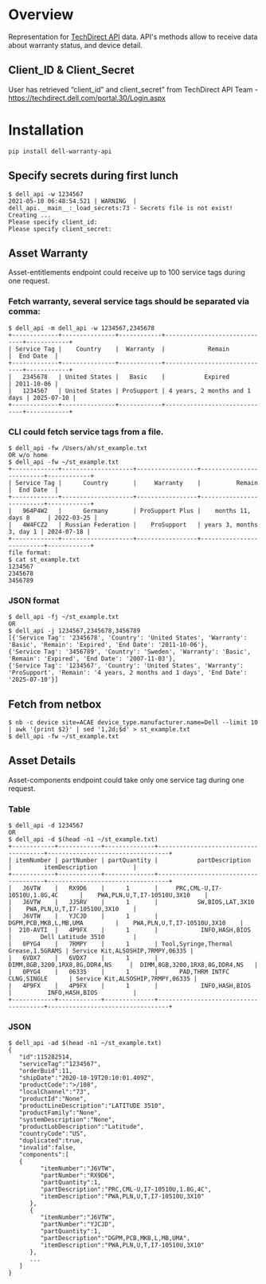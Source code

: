 # Overview
Representation for [TechDirect API](https://techdirect.dell.com/portal/AboutAPIs.aspx) data.
API's methods allow to receive data about warranty status, and device detail.

## Client_ID & Client_Secret
User has retrieved “client_id” and client_secret” from TechDirect API Team - https://techdirect.dell.com/portal.30/Login.aspx

# Installation 
`pip install dell-warranty-api`

## Specify secrets during first lunch
```
$ dell_api -w 1234567
2021-05-10 06:48:54.521 | WARNING  | dell_api.__main__:_load_secrets:73 - Secrets file is not exist! Creating ...
Please specify client_id:
Please specify client_secret:
```

## Asset Warranty
Asset-entitlements endpoint could receive up to 100 service tags during one request. 
### Fetch warranty, several service tags should be separated via comma: 
```
$ dell_api -m dell_api -w 1234567,2345678
+-------------+---------------+------------+------------------------------+------------+
| Service Tag |    Country    |  Warranty  |            Remain            |  End Date  |
+-------------+---------------+------------+------------------------------+------------+
|   2345678   | United States |   Basic    |           Expired            | 2011-10-06 |
|   1234567   | United States | ProSupport | 4 years, 2 months and 1 days | 2025-07-10 |
+-------------+---------------+------------+------------------------------+------------+
```
### CLI could fetch service tags from a file.
```
$ dell_api -fw /Users/ah/st_example.txt
OR w/o home 
$ dell_api -fw ~/st_example.txt
+-------------+--------------------+-----------------+--------------------------+------------+
| Service Tag |      Country       |     Warranty    |          Remain          |  End Date  |
+-------------+--------------------+-----------------+--------------------------+------------+
|   964P4W2   |      Germany       | ProSupport Plus |    months 11, days 8     | 2022-03-25 |
|   4W4FCZ2   | Russian Federation |    ProSupport   | years 3, months 3, day 1 | 2024-07-18 |
+-------------+--------------------+-----------------+--------------------------+------------+
file format:
$ cat st_example.txt
1234567
2345678
3456789
```
### JSON format
```
$ dell_api -fj ~/st_example.txt 
OR
$ dell_api -j 1234567,2345678,3456789      
[{'Service Tag': '2345678', 'Country': 'United States', 'Warranty': 'Basic', 'Remain': 'Expired', 'End Date': '2011-10-06'}, 
{'Service Tag': '3456789', 'Country': 'Sweden', 'Warranty': 'Basic', 'Remain': 'Expired', 'End Date': '2007-11-03'}, 
{'Service Tag': '1234567', 'Country': 'United States', 'Warranty': 'ProSupport', 'Remain': '4 years, 2 months and 1 days', 'End Date': '2025-07-10'}]
```
## Fetch from netbox
```
$ nb -c device site=ACAE device_type.manufacturer.name=Dell --limit 10 | awk '{print $2}' | sed '1,2d;$d' > st_example.txt
$ dell_api -fw ~/st_example.txt
```
## Asset Details
Asset-components endpoint could take only one service tag during one request.
### Table
```
$ dell_api -d 1234567
OR
$ dell_api -d $(head -n1 ~/st_example.txt)
+------------+------------+--------------+--------------------------------------+----------------------------------+
| itemNumber | partNumber | partQuantity |           partDescription            |         itemDescription          |
+------------+------------+--------------+--------------------------------------+----------------------------------+
|   J6VTW    |   RX9D6    |      1       |     PRC,CML-U,I7-10510U,1.8G,4C      |    PWA,PLN,U,T,I7-10510U,3X10    |
|   J6VTW    |   JJ5RV    |      1       |           SW,BIOS,LAT,3X10           |    PWA,PLN,U,T,I7-10510U,3X10    |
|   J6VTW    |   YJCJD    |      1       |        DGPM,PCB,MKB,L,MB,UMA         |    PWA,PLN,U,T,I7-10510U,3X10    |
|  210-AVTI  |   4P9FX    |      1       |            INFO,HASH,BIOS            |        Dell Latitude 3510        |
|   0PYG4    |   7RMPY    |      1       | Tool,Syringe,Thermal Grease,1.5GRAMS | Service Kit,ALSOSHIP,7RMPY,06335 |
|   6VDX7    |   6VDX7    |      1       |    DIMM,8GB,3200,1RX8,8G,DDR4,NS     |  DIMM,8GB,3200,1RX8,8G,DDR4,NS   |
|   0PYG4    |   06335    |      1       |      PAD,THRM INTFC CLNG,SINGLE      | Service Kit,ALSOSHIP,7RMPY,06335 |
|   4P9FX    |   4P9FX    |      1       |            INFO,HASH,BIOS            |          INFO,HASH,BIOS          |
+------------+------------+--------------+--------------------------------------+----------------------------------+
```
### JSON
```
$ dell_api -ad $(head -n1 ~/st_example.txt)
{
   "id":115282514,
   "serviceTag":"1234567",
   "orderBuid":11,
   "shipDate":"2020-10-19T20:10:01.409Z",
   "productCode":">/108",
   "localChannel":"73",
   "productId":"None",
   "productLineDescription":"LATITUDE 3510",
   "productFamily":"None",
   "systemDescription":"None",
   "productLobDescription":"Latitude",
   "countryCode":"US",
   "duplicated":true,
   "invalid":false,
   "components":[
   {
         "itemNumber":"J6VTW",
         "partNumber":"RX9D6",
         "partQuantity":1,
         "partDescription":"PRC,CML-U,I7-10510U,1.8G,4C",
         "itemDescription":"PWA,PLN,U,T,I7-10510U,3X10"
      },
      {
         "itemNumber":"J6VTW",
         "partNumber":"YJCJD",
         "partQuantity":1,
         "partDescription":"DGPM,PCB,MKB,L,MB,UMA",
         "itemDescription":"PWA,PLN,U,T,I7-10510U,3X10"
      },
      ...
   ]
}
```

                                                                

